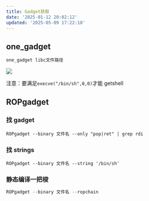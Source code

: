 ```yaml
---
title: Gadget获取
date: '2025-01-12 20:02:12'
updated: '2025-05-09 17:22:10'
---
```

## one_gadget
```python
one_gadget libc文件路径
```

![](/images/5ce2dac791e6fe0ca72b39e541251aa7.png)

注意：要满足`execve("/bin/sh",0,0)`才能 getshell

## ROPgadget
### 找 gadget
```shell
ROPgadget --binary 文件名 --only "pop|ret" | grep rdi
```

### 找 strings
```shell
ROPgadget --binary 文件名 --string '/bin/sh'
```

### 静态编译一把梭
```python
ROPgadget --binary 文件名 --ropchain
```

